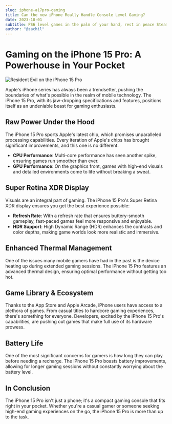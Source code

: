 ```yaml
---
slug: iphone-a17pro-gaming
title: Can the new iPhone Really Handle Console Level Gaming?
date: 2023-10-01
subtitle: PS6 level games in the palm of your hand, rest in peace Steam Deck.
author: "@zachil"
---
```


# Gaming on the iPhone 15 Pro: A Powerhouse in Your Pocket
![Resident Evil on the iPhone 15 Pro](images/iphone-re-village.jpg)

Apple's iPhone series has always been a trendsetter, pushing the boundaries of what's possible in the realm of mobile technology. The iPhone 15 Pro, with its jaw-dropping specifications and features, positions itself as an undeniable beast for gaming enthusiasts.

## **Raw Power Under the Hood**

The iPhone 15 Pro sports Apple's latest chip, which promises unparalleled processing capabilities. Every iteration of Apple's chips has brought significant improvements, and this one is no different.

- **CPU Performance**: Multi-core performance has seen another spike, ensuring games run smoother than ever.
- **GPU Performance**: On the graphics front, games with high-end visuals and detailed environments come to life without breaking a sweat.

## **Super Retina XDR Display**

Visuals are an integral part of gaming. The iPhone 15 Pro's Super Retina XDR display ensures you get the best experience possible:

- **Refresh Rate**: With a refresh rate that ensures buttery-smooth gameplay, fast-paced games feel more responsive and enjoyable.
- **HDR Support**: High Dynamic Range (HDR) enhances the contrasts and color depths, making game worlds look more realistic and immersive.

## **Enhanced Thermal Management**

One of the issues many mobile gamers have had in the past is the device heating up during extended gaming sessions. The iPhone 15 Pro features an advanced thermal design, ensuring optimal performance without getting too hot.

## **Game Library & Ecosystem**

Thanks to the App Store and Apple Arcade, iPhone users have access to a plethora of games. From casual titles to hardcore gaming experiences, there's something for everyone. Developers, excited by the iPhone 15 Pro's capabilities, are pushing out games that make full use of its hardware prowess.

## **Battery Life**

One of the most significant concerns for gamers is how long they can play before needing a recharge. The iPhone 15 Pro boasts battery improvements, allowing for longer gaming sessions without constantly worrying about the battery level.

## **In Conclusion**

The iPhone 15 Pro isn't just a phone; it's a compact gaming console that fits right in your pocket. Whether you're a casual gamer or someone seeking high-end gaming experiences on the go, the iPhone 15 Pro is more than up to the task.
